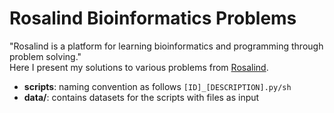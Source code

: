 # Rosalind Bioinformatics Problems
"Rosalind is a platform for learning bioinformatics and programming through problem solving."\
Here I present my solutions to various problems from [Rosalind](https://rosalind.info/problems/list-view/).
- **scripts**: naming convention as follows `[ID]_[DESCRIPTION].py/sh`
- **data/**: contains datasets for the scripts with files as input
